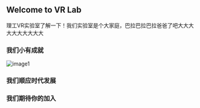 ## Welcome to VR Lab

理工VR实验室了解一下！我们实验室是个大家庭，巴拉巴拉巴拉爸爸了吧大大大大大大大大大大

### 我们小有成就
![image1](.jpg)

### 我们顺应时代发展

### 我们期待你的加入
